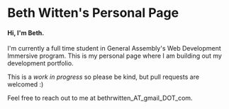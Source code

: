 # Beth Witten's Personal Page

#### Hi, I'm Beth.

I'm currently a full time student in General Assembly's Web Development Immersive program. This is my personal page where I am building out my development portfolio.

This is a *work in progress* so please be kind, but pull requests are welcomed :)

Feel free to reach out to me at bethrwitten_AT_gmail_DOT_com.
